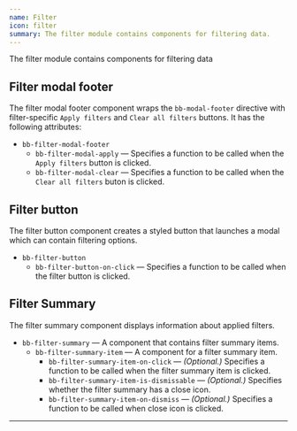 ```yaml
---
name: Filter
icon: filter
summary: The filter module contains components for filtering data.
---
```


The filter module contains components for filtering data

## Filter modal footer
The filter modal footer component wraps the `bb-modal-footer` directive with filter-specific `Apply filters` and `Clear all filters` buttons. It has the following attributes: 
- `bb-filter-modal-footer`
  - `bb-filter-modal-apply` &mdash; Specifies a function to be called when the `Apply filters` button is clicked.
  - `bb-filter-modal-clear` &mdash; Specifies a function to be called when the `Clear all filters` buton is clicked.

## Filter button
The filter button component creates a styled button that launches a modal which can contain filtering options.
- `bb-filter-button`
  - `bb-filter-button-on-click` &mdash; Specifies a function to be called when the filter button is clicked. 

## Filter Summary
The filter summary component displays information about applied filters.
- `bb-filter-summary` &mdash; A component that contains filter summary items.
  - `bb-filter-summary-item` &mdash; A component for a filter summary item.
    - `bb-filter-summary-item-on-click` &mdash; *(Optional.)* Specifies a function to be called when the filter summary item is clicked.
    - `bb-filter-summary-item-is-dismissable` &mdash; *(Optional.)* Specifies whether the filter summary has a close icon.
    - `bb-filter-summary-item-on-dismiss` &mdash; *(Optional.)* Specifies a function to be called when close icon is clicked.

---